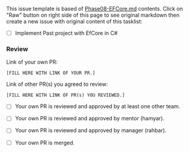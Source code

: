 This issue template is based of [Phase08-EFCore.md](./Phase08-EFCore.md) contents.
Click on "Raw" button on right side of this page to see original markdown then create a new issue with original content of this tasklist:

- [ ] Implement Past project with EfCore in C#

### Review

Link of your own PR:

`[FILL HERE WITH LINK OF YOUR PR.]`

Link of other PR(s) you agreed to review:

`[FILL HERE WITH LINK OF PR(s) YOU REVIEWED.]`


- [ ] Your own PR is reviewed and approved by at least one other team.

- [ ] Your own PR is reviewed and approved by mentor (hamyar).

- [ ] Your own PR is reviewed and approved by manager (rahbar).

- [ ] Your own PR is merged.
